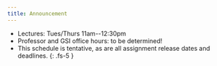```yaml
---
title: Announcement
---
```


- Lectures: Tues/Thurs 11am--12:30pm
- Professor and GSI office hours: to be determined!
- This schedule is tentative, as are all assignment release dates and deadlines.
{: .fs-5 }
